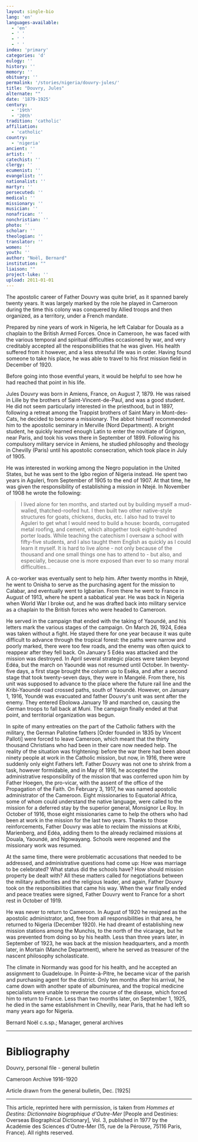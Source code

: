 ```yaml
---
layout: single-bio
lang: 'en'
languages-available:
  - 'en'
  - ' '
  - ' '
  - ' '
index: 'primary'
categories: 'd'
eulogy: ''
history: ''
memory: ''
obituary: ''
permalink: '/stories/nigeria/douvry-jules/'
title: "Douvry, Jules"
alternate: ""
date: '1879-1925'
century:
  - '19th'
  - '20th'
tradition: 'catholic'
affiliation:
  - 'catholic'
country:
  - 'nigeria'
ancient: ''
artist: ''
catechist: ''
clergy: ''
ecumenist: ''
evangelist: ''
nationalist: ''
martyr: ''
persecuted: ''
medical: ''
missionary: ''
musician: ''
nonafrican: ''
nonchristian: ''
photo: ''
scholar: ''
theologian: ''
translator: ''
women: ''
youth: ''
author: "Noël, Bernard"
institution: ""
liaison: ""
project-luke: ''
upload: 2011-01-01
---
```




The apostolic career of Father Douvry was quite brief, as it spanned barely twenty years. It was largely marked by the role he played in Cameroon during the time this colony was conquered by Allied troops and then organized, as a territory, under a French mandate.

Prepared by nine years of work in Nigeria, he left Calabar for Douala as a chaplain to the British Armed Forces. Once in Cameroon, he was faced with the various temporal and spiritual difficulties occasioned by war, and very creditably accepted all the responsibilities that he was given. His health suffered from it however, and a less stressful life was in order. Having found someone to take his place, he was able to travel to his first mission field in December of 1920.

Before going into those eventful years, it would be helpful to see how he had reached that point in his life.

Jules Douvry was born in Amiens, France, on August 7, 1879. He was raised in Lille by the brothers of Saint-Vincent-de-Paul, and was a good student. He did not seem particularly interested in the priesthood, but in 1897, following a retreat among the Trappist brothers of Saint Mary in Mont-des-Cats, he decided to become a missionary. The abbot himself recommended him to the apostolic seminary in Merville (Nord Department). A bright student, he quickly learned enough Latin to enter the novitiate of Grignon, near Paris, and took his vows there in September of 1899. Following his compulsory military service in Amiens, he studied philosophy and theology in Chevilly (Paris) until his apostolic consecration, which took place in July of 1905.

He was interested in working among the Negro population in the United States, but he was sent to the Igbo region of Nigeria instead. He spent two years in Aguleri, from September of 1905 to the end of 1907. At that time, he was given the responsibility of establishing a mission in Ntejé. In November of 1908 he wrote the following:

> I lived alone for ten months, and started out by building myself a mud-walled, thatched-roofed hut. I then built two other native-style structures for goats, chickens, ducks, etc. I also had to travel to Aguleri to get what I would need to build a house: boards, corrugated metal roofing, and cement, which altogether took eight-hundred porter loads. While teaching the catechism I oversaw a school with fifty-five students, and I also taught them English as quickly as I could learn it myself. It is hard to live alone - not only because of the thousand and one small things one has to attend to - but also, and especially, because one is more exposed than ever to so many moral difficulties...

A co-worker was eventually sent to help him. After twenty months in Ntejé, he went to Onisha to serve as the purchasing agent for the mission to Calabar, and eventually went to Igbarian. From there he went to France in August of 1913, where he spent a sabbatical year. He was back in Nigeria when World War I broke out, and he was drafted back into military service as a chaplain to the British forces who were headed to Cameroon.

He served in the campaign that ended with the taking of Yaoundé, and his letters mark the various stages of the campaign. On March 26, 1924, Edéa was taken without a fight. He stayed there for one year because it was quite difficult to advance through the tropical forest: the paths were narrow and poorly marked, there were too few roads, and the enemy was often quick to reappear after they fell back. On January 5 Edéa was attacked and the mission was destroyed. In April several strategic places were taken beyond Edéa, but the march on Yaoundé was not resumed until October. In twenty-five days, a first stage brought the column up to Eséka, and after a second stage that took twenty-seven days, they were in Mangelé. From there, his unit was supposed to advance to the place where the future rail line and the Kribi-Yaoundé road crossed paths, south of Yaoundé. However, on January 1, 1916, Youndé was evacuated and father Douvry's unit was sent after the enemy. They entered Ebolowa January 19 and marched on, causing the German troops to fall back at Muni. The campaign finally ended at that point, and territorial organization was begun.

In spite of many entreaties on the part of the Catholic fathers with the military, the German Pallotine fathers [Order founded in 1835 by Vincent Palloti] were forced to leave Cameroon, which meant that the thirty thousand Christians who had been in their care now needed help. The reality of the situation was frightening: before the war there had been about ninety people at work in the Catholic mission, but now, in 1916, there were suddenly only eight Fathers left. Father Douvry was not one to shrink from a task, however formidable, and in May of 1916, he accepted the administrative responsibility of the mission that was conferred upon him by Father Hoegen, the pro-vicar, with the assent of the office of the Propagation of the Faith. On February 3, 1917, he was named apostolic administrator of the Cameroon. Eight missionaries to Equatorial Africa, some of whom could understand the native language, were called to the mission for a deferred stay by the superior general, Monsignor Le Roy. In October of 1916, those eight missionaries came to help the others who had been at work in the mission for the last two years. Thanks to those reinforcements, Father Douvry was able to reclaim the missions at Kribi, Marienberg, and Edéa, adding them to the already reclaimed missions at Douala, Yaoundé, and Ngowayang. Schools were reopened and the missionary work was resumed.

At the same time, there were problematic accusations that needed to be addressed, and administrative questions had come up: How was marriage to be celebrated? What status did the schools have? How should mission property be dealt with? All these matters called for negotiations between the military authorities and the religious leader, and again, Father Douvry took on the responsibilities that came his way. When the war finally ended and peace treaties were signed, Father Douvry went to France for a short rest in October of 1919.

He was never to return to Cameroon. In August of 1920 he resigned as the apostolic administrator, and, free from all responsibilities in that area, he returned to Nigeria (December 1920). He had dreamt of establishing new mission stations among the Munchis, to the north of the vicarage, but he was prevented from doing so by his health.
Less than three years later, in September of 1923, he was back at the mission headquarters, and a month later, in Mortain (Manche Department), where he served as treasurer of the nascent philosophy scholasticate.

The climate in Normandy was good for his health, and he accepted an assignment to Guadeloupe. In Pointe-à-Pitre, he became vicar of the parish and purchasing agent for the district. Only ten months after his arrival, he came down with another spate of albuminurea, and the tropical medicine specialists were unable to reverse the course of the disease, which forced him to return to France. Less than two months later, on September 1, 1925, he died in the same establishment in Chevilly, near Paris, that he had left so many years ago for Nigeria.

Bernard Noël c.s.sp.; Manager, general archives

---

# Bibliography

Douvry, personal file - general bulletin

Cameroon Archive 1916-1920

Article drawn from the general bulletin, Dec. [1925]

---

This article, reprinted here with permission, is taken from *Hommes et Destins: Dictionnaire biographique d'Outre-Mer* [People and Destinies: Overseas Biographical Dictionary], Vol. 3, published in 1977 by the Académie des Sciences d'Outre-Mer (15, rue de la Pérouse, 75116 Paris, France). All rights reserved.